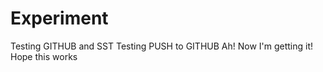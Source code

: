 Experiment
==========

Testing GITHUB and SST
Testing PUSH to GITHUB
Ah! Now I'm getting it!
Hope this works
